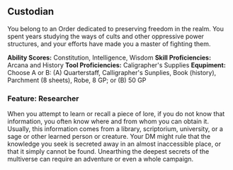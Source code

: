 ## Custodian

You belong to an Order dedicated to preserving freedom in the realm. You spent years studying the ways of cults and other oppressive power structures, and your efforts have made you a master of fighting them.

**Ability Scores:** Constitution, Intelligence, Wisdom
**Skill Proficiencies:** Arcana and History
**Tool Proficiencies:** Caligrapher's Supplies
**Equpiment:** Choose A or B: (A) Quarterstaff, Calligrapher's Sunplies, Book (history), Parchment (8 sheets), Robe, 8 GP; or (B) 50 GP

### Feature: Researcher

When you attempt to learn or recall a piece of lore, if you do not know that information, you often know where and from whom you can obtain it. Usually, this information comes from a library, scriptorium, university, or a sage or other learned person or creature. Your DM might rule that the knowledge you seek is secreted away in an almost inaccessible place, or that it simply cannot be found. Unearthing the deepest secrets of the multiverse can require an adventure or even a whole campaign.
